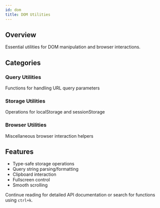 ```yaml
---
id: dom  
title: DOM Utilities  
---
```


## Overview  

Essential utilities for DOM manipulation and browser interactions.  

## Categories  

### Query Utilities  

Functions for handling URL query parameters  

### Storage Utilities  

Operations for localStorage and sessionStorage  

### Browser Utilities  

Miscellaneous browser interaction helpers  

## Features  

- Type-safe storage operations  
- Query string parsing/formatting  
- Clipboard interaction  
- Fullscreen control  
- Smooth scrolling  

Continue reading for detailed API documentation or search for functions using `ctrl+k`.
